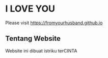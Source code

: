 # I LOVE YOU

Please visit <https://fromyourhusband.github.io>

## Tentang Website

Website ini dibuat istriku terCINTA
